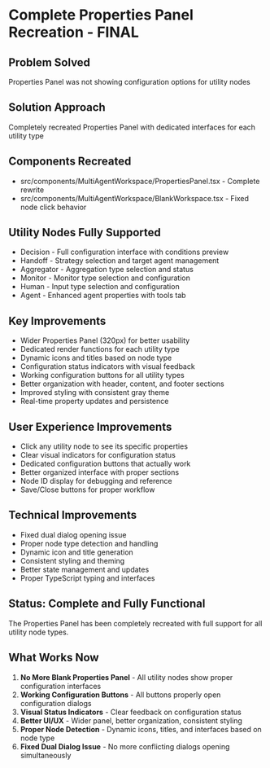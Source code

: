 # Complete Properties Panel Recreation - FINAL

## Problem Solved
Properties Panel was not showing configuration options for utility nodes

## Solution Approach
Completely recreated Properties Panel with dedicated interfaces for each utility type

## Components Recreated
- src/components/MultiAgentWorkspace/PropertiesPanel.tsx - Complete rewrite
- src/components/MultiAgentWorkspace/BlankWorkspace.tsx - Fixed node click behavior

## Utility Nodes Fully Supported
- Decision - Full configuration interface with conditions preview
- Handoff - Strategy selection and target agent management
- Aggregator - Aggregation type selection and status
- Monitor - Monitor type selection and configuration
- Human - Input type selection and configuration
- Agent - Enhanced agent properties with tools tab

## Key Improvements
- Wider Properties Panel (320px) for better usability
- Dedicated render functions for each utility type
- Dynamic icons and titles based on node type
- Configuration status indicators with visual feedback
- Working configuration buttons for all utility types
- Better organization with header, content, and footer sections
- Improved styling with consistent gray theme
- Real-time property updates and persistence

## User Experience Improvements
- Click any utility node to see its specific properties
- Clear visual indicators for configuration status
- Dedicated configuration buttons that actually work
- Better organized interface with proper sections
- Node ID display for debugging and reference
- Save/Close buttons for proper workflow

## Technical Improvements
- Fixed dual dialog opening issue
- Proper node type detection and handling
- Dynamic icon and title generation
- Consistent styling and theming
- Better state management and updates
- Proper TypeScript typing and interfaces

## Status: Complete and Fully Functional
The Properties Panel has been completely recreated with full support for all utility node types.

## What Works Now
1. **No More Blank Properties Panel** - All utility nodes show proper configuration interfaces
2. **Working Configuration Buttons** - All buttons properly open configuration dialogs
3. **Visual Status Indicators** - Clear feedback on configuration status
4. **Better UI/UX** - Wider panel, better organization, consistent styling
5. **Proper Node Detection** - Dynamic icons, titles, and interfaces based on node type
6. **Fixed Dual Dialog Issue** - No more conflicting dialogs opening simultaneously
